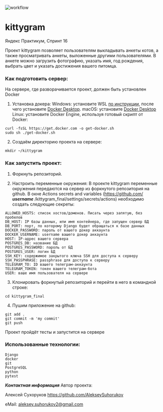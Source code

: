 ![workflow](https://github.com/AlekseySuhorukov/kittygram_final/actions/workflows/main.yml/badge.svg)
# kittygram
Яндекс Практикум, Спринт 16

Проект kittygram позволяет пользователям выкладывать анкеты котов, а также просматривать анкеты, выложенные другими пользователями. В анкете можно загрузить фотографию, указать имя, год рождения, выбрать цвет и указать достижения вашего питомца.

### Как подготовить сервер:

На сервере, где разворачивается проект, должен быть установлен Docker

1. Установка докера:
Windows: установите WSL [по инструкции](https://learn.microsoft.com/ru-ru/windows/wsl/install), после чего установите [Docker Desktop](https://www.docker.com/products/docker-desktop/).
macOS: установите [Docker Desktop](https://www.docker.com/products/docker-desktop/)
Linux: установите Docker Engine, используя готовый скрипт от Docker:
```
curl -fsSL https://get.docker.com -o get-docker.sh
sudo sh ./get-docker.sh
```

2. Создаём директорию проекта на сервере:
```
mkdir ~/kittygram
```

### Как запустить проект:

1. Форкнуть репозиторий.

2. Настроить переменные окружения:
В проекте kittygram переменные окружения передаются на сервер из форкнутого репозитория на github.
В окне Actions secrets and variables (https://github.com/ ***username*** /kittygram_final/settings/secrets/actions) необходимо создать следующие секреты:
```
ALLOWED_HOSTS: список хостов/доменов. Писать через запятую, без пробелов
DB_HOST: IP базы данных, или имя контейнера, где запущен сервер БД
DB_PORT: порт, по которому Django будет обращаться к базе данных
DOCKER_PASSWORD: пароль от вашего докер аккаунта
DOCKER_USERNAME: username вашего докер аккаунта
HOST: IP-адрес вашего сервера
POSTGRES_DB: название БД
POSTGRES_PASSWORD: пароль от БД
POSTGRES_USER: логин БД
SSH_KEY: содержимое закрытого ключа SSH для доступа к серверу
SSH_PASSPHRASE: passphrase для доступа к серверу
TELEGRAM_TO: ID вашего телеграм-аккаунта
TELEGRAM_TOKEN: токен вашего телеграм-бота
USER: ваше имя пользователя на сервере
```

3. Клонировать форкнутый репозиторий и перейти в него в командной строке:
```
cd kittygram_final
```

4. Пушим приложение на github:
```
git add .
git commit -m 'my commit'
git push
```

Проект пройдёт тесты и запустится на сервере

### Использованные технологии:
```
Django
docker
git
PostgreSQL
python
pytest
```
**_Контактная информация_**
Автор проекта:

Алексей Сухоруков
https://github.com/AlekseySuhorukov

eMail: aleksey.suhorukov2@gmail.com
